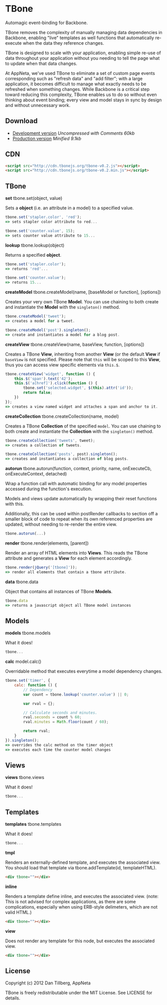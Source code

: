 # TBone

Automagic event-binding for Backbone.

TBone removes the complexity of manually managing data dependencies in Backbone,
enabling "live" templates as well functions that automatically re-execute when
the data they reference changes.

TBone is designed to scale with your application, enabling simple re-use of
data throughout your application without you needing to tell the page what
to update when that data changes.

At AppNeta, we've used TBone to eliminate a set of custom page events
corresponding such as "refresh data" and "add filter"; with a large application,
it becomes difficult to manage what exactly needs to be refreshed when something
changes.  While Backbone is a critical step toward reducing this complexity,
TBone enables us to do so without even thinking about event binding; every view
and model stays in sync by design and without unnecessary work.

## Download

* [Development version](http://cdn.tbonejs.org/tbone-v0.2.js) *Uncompressed with Comments 60kb*
* [Production version](http://cdn.tbonejs.org/tbone-v0.2.min.js) *Minified 9.1kb*

## CDN

```html
<script src="http://cdn.tbonejs.org/tbone-v0.2.js"></script>
<script src="http://cdn.tbonejs.org/tbone-v0.2.min.js"></script>
```
## TBone

**set** tbone.set(object, value)

Sets a **object** (i.e. an attribute in a model) to a specified value.

```javascript
tbone.set('stapler.color', 'red');
=> sets stapler color attribute to red...

tbone.set('counter.value', 15);
=> sets counter value attribute to 15...
```

**lookup** tbone.lookup(object)

Returns a specified **object**.

```javascript
tbone.set('stapler.color');
=> returns 'red'...

tbone.set('counter.value');
=> returns 15...
```

**createModel** tbone.createModel(name, [baseModel or function], [options])

Creates your very own TBone **Model**. You can use chaining to both create and
instantiate the **Model** with the `singleton()` method.

```javascript
tbone.createModel('tweet');
=> creates a model for a tweet.

tbone.createModel('post').singleton();
=> create and instantiates a model for a blog post.
```

**createView** tbone.createView(name, baseView, function, [options])

Creates a TBone **View**, inheriting from another **View** (or the default **View** if
`baseView` is not specified. Please note that `this` will be scoped to this **View**,
thus you can access view specific elements via `this.$`.

```javascript
tbone.createView('widget', function () {
    this.$('span').text('42');
    this.$('a[href]').click(function () {
        tbone.set('selected.widget', $(this).attr('id'));
        return false;
    })
});
=> creates a view named widget and attaches a span and anchor to it.
```

**createCollection** tbone.createCollection(name, model)

Creates a TBone **Collection** of the specified `model`. You can use chaining to
both create and instantiate the **Collection** with the `singleton()` method.

```javascript
tbone.createCollection('tweets', tweet);
=> creates a collection of tweets.

tbone.createCollection('posts', post).singleton();
=> creates and instantiates a collection of blog posts.
```

**autorun** tbone.autorun(function, context, priority, name, onExecuteCb, onExecuteContext, detached)

Wrap a function call with automatic binding for any model properties accessed
during the function's execution.

Models and views update automatically by wrapping their reset functions with this.

Additionally, this can be used within postRender callbacks to section off a smaller
block of code to repeat when its own referenced properties are updated, without
needing to re-render the entire view.


```javascript
tbone.autorun(...)
```

**render** tbone.render(elements, [parent])

Render an array of HTML elements into **Views**.  This reads the TBone attribute
and generates a **View** for each element accordingly.

```javascript
tbone.render(jQuery('[tbone]'));
=> render all elements that contain a tbone attribute.
```

**data** tbone.data

Object that contains all instances of TBone **Models**.

```javascript
tbone.data
=> returns a javascript object all TBone model instances
```

## Models

**models** tbone.models

What it does!

```javascript
tbone...
```

**calc** model.calc()

Overridable method that executes everytime a model dependency changes.

```javascript
tbone.set('timer', {
    calc: function () {
        // Dependency
        var count = tbone.lookup('counter.value') || 0;

        var rval = {};

        // Calculate seconds and minutes.
        rval.seconds = count % 60;
        rval.minutes = Math.floor(count / 60);

        return rval;
    }
}).singleton();
=> overrides the calc method on the timer object
=> executes each time the counter model changes
```

## Views

**views** tbone.views

What it does!

```javascript
tbone...
```

## Templates

**templates** tbone.templates

What it does!

```javascript
tbone...
```

**tmpl**

Renders an externally-defined template, and executes the associated view.
You should load that template via tbone.addTemplate(id, templateHTML).

```html
<div tbone=""></div>
```

**inline**

Renders a template define inline, and executes the associated view.  (note:
This is not advised for complex applications, as there are some complications,
especially when using ERB-style delimeters, which are not valid HTML.)

```html
<div tbone=""></div>
```

**view**

Does not render any template for this node, but executes the associated view.

```html
<div tbone=""></div>
```

## License

Copyright (c) 2012 Dan Tillberg, AppNeta

TBone is freely redistributable under the MIT License.  See LICENSE for details.
